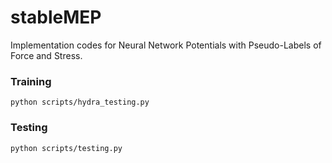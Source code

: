 # stableMEP
Implementation codes for Neural Network Potentials with Pseudo-Labels of Force and Stress.

### Training
```
python scripts/hydra_testing.py
```

### Testing
```
python scripts/testing.py
```
